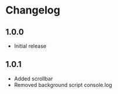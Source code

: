 # Changelog

## 1.0.0
- Initial release

## 1.0.1
- Added scrollbar
- Removed background script console.log